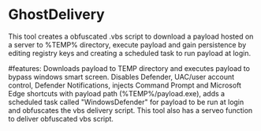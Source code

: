 # GhostDelivery

This tool creates a obfuscated .vbs script to download a payload hosted on a server to %TEMP% directory, execute payload and gain persistence
by editing registry keys and creating a scheduled task to run payload at login.  

#features: 
Downloads payload to TEMP directory and executes payload
to bypass windows smart screen. Disables Defender, UAC/user account control, Defender Notifications, injects Command Prompt and Microsoft Edge shortcuts with payload path (%TEMP%/payload.exe), adds a scheduled task called "WindowsDefender" for payload to be run at login and obfuscates the vbs delivery script. This tool also has a serveo function to deliver obfuscated vbs script.


